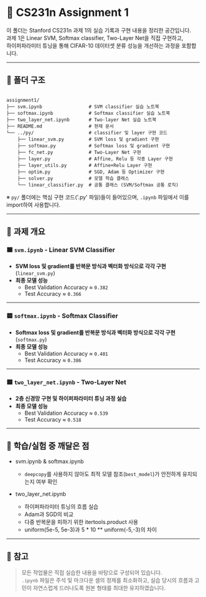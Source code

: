 # 📘 CS231n Assignment 1

이 폴더는 Stanford CS231n 과제 1의 실습 기록과 구현 내용을 정리한 공간입니다.  
과제 1은 Linear SVM, Softmax classifier, Two-Layer Net을 직접 구현하고,  
하이퍼파라미터 튜닝을 통해 CIFAR-10 데이터셋 분류 성능을 개선하는 과정을 포함합니다.

---

## 📁 폴더 구조

<pre><code>
assignment1/
├── svm.ipynb                 # SVM classifier 실습 노트북
├── softmax.ipynb             # Softmax classifier 실습 노트북
├── two_layer_net.ipynb       # Two-layer Net 실습 노트북
├── README.md                 # 현재 문서
└── ../py/                    # classifier 및 layer 구현 코드
    ├── linear_svm.py         # SVM loss 및 gradient 구현
    ├── softmax.py            # Softmax loss 및 gradient 구현
    ├── fc_net.py             # Two-Layer Net 구현
    ├── layer.py              # Affine, Relu 등 각종 Layer 구현
    ├── layer_utils.py        # Affine+Relu Layer 구현
    ├── optim.py              # SGD, Adam 등 Optimizer 구현
    ├── solver.py             # 모델 학습 클래스
    └── linear_classifier.py  # 공통 클래스 (SVM/Softmax 공통 로직)
</code></pre>

※ `py/` 폴더에는 핵심 구현 코드('.py' 파일)들이 들어있으며, `.ipynb` 파일에서 이를 import하여 사용합니다.

---

## 📄 과제 개요

### 🟦 `svm.ipynb` - Linear SVM Classifier

- **SVM loss 및 gradient를 반복문 방식과 벡터화 방식으로 각각 구현** (`linear_svm.py`)
- **최종 모델 성능**
  - Best Validation Accuracy ≈ `0.382`
  - Test Accuracy ≈ `0.366`

---

### 🟨 `softmax.ipynb` - Softmax Classifier

- **Softmax loss 및 gradient를 반복문 방식과 벡터화 방식으로 각각 구현** (`softmax.py`)
- **최종 모델 성능**
  - Best Validation Accuracy ≈ `0.401`
  - Test Accuracy ≈ `0.386`

---

### 🟥 `two_layer_net.ipynb` - Two-Layer Net

- **2층 신경망 구현 및 하이퍼파라미터 튜닝 과정 실습**
- **최종 모델 성능**
  - Best Validation Accuracy ≈ `0.539`
  - Test Accuracy ≈ `0.518`

---

## 🧠 학습/실험 중 깨달은 점

- svm.ipynb & softmax.ipynb
  - `deepcopy`를 사용하지 않아도 최적 모델 참조(`best_model`)가 안전하게 유지되는지 여부 확인

- two_layer_net.ipynb
  - 하이퍼파라미터 튜닝의 흐름 실습
  - Adam과 SGD의 비교
  - 다중 반복문을 피하기 위한 itertools.product 사용
  - uniform(5e-5, 5e-3)과 5 * 10 ** uniform(-5,-3)의 차이

---

## 📝 참고

>  모든 작업물은 직접 실습한 내용을 바탕으로 구성되어 있습니다.  
> `.ipynb` 파일은 주석 및 마크다운 셀의 정제를 최소화하고,  실습 당시의 흐름과 고민이 자연스럽게 드러나도록 원본 형태를 최대한 유지하였습니다.